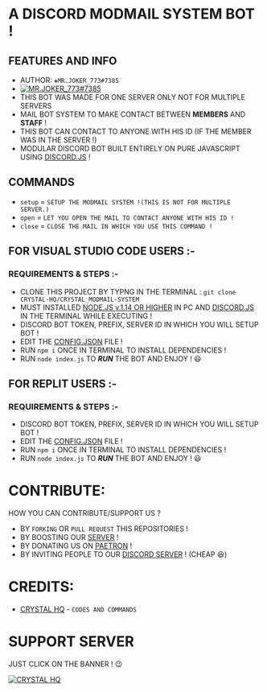 # A DISCORD MODMAIL SYSTEM BOT !

## FEATURES AND INFO
* AUTHOR: `❖MR.JOKER_773#7385`
* [![MR.JOKER_773#7385](https://discord.c99.nl/widget/theme-2/879695880528216075.png)](https://discord.io/crystal-hq)
* THIS BOT WAS MADE FOR ONE SERVER ONLY NOT FOR MULTIPLE SERVERS
* MAIL BOT SYSTEM TO MAKE CONTACT BETWEEN **MEMBERS** AND **STAFF** !
* THIS BOT CAN CONTACT TO ANYONE WITH HIS ID (IF THE MEMBER WAS IN THE SERVER !)
* MODULAR DISCORD BOT BUILT ENTIRELY ON PURE JAVASCRIPT USING [DISCORD.JS](https://discord.js.org/#/) !

## COMMANDS
- `setup` = `SETUP THE MODMAIL SYSTEM !(THIS IS NOT FOR MULTIPLE SERVER.)`
- `open`  = `LET YOU OPEN THE MAIL TO CONTACT ANYONE WITH HIS ID !`
- `close` = `CLOSE THE MAIL IN WHICH YOU USE THIS COMMAND !`

## FOR VISUAL STUDIO CODE USERS :-  
### REQUIREMENTS & STEPS :-
* CLONE THIS PROJECT BY TYPNG IN THE TERMINAL : `git clone CRYSTAL-HQ/CRYSTAL_MODMAIL-SYSTEM`
* MUST INSTALLED [NODE.JS v.1.14 OR HIGHER](https://nodejs.org/en/) IN PC AND [DISCORD.JS](https://discord.js.org/#/) IN THE TERMINAL WHILE EXECUTING !
* DISCORD BOT TOKEN, PREFIX, SERVER ID IN WHICH YOU WILL SETUP BOT !
* EDIT THE [CONFIG.JSON](./config.json) FILE !
* RUN `npm i` ONCE IN TERMINAL TO INSTALL DEPENDENCIES !
* RUN `node index.js` TO ***RUN*** THE BOT AND ENJOY ! 😃

## FOR REPLIT USERS :-
### REQUIREMENTS & STEPS :-
* DISCORD BOT TOKEN, PREFIX, SERVER ID IN WHICH YOU WILL SETUP BOT !
* EDIT THE [CONFIG.JSON](./config.json) FILE !
* RUN `npm i` ONCE IN TERMINAL TO INSTALL DEPENDENCIES !
* RUN `node index.js` TO ***RUN*** THE BOT AND ENJOY ! 😃

# CONTRIBUTE:
HOW YOU CAN CONTRIBUTE/SUPPORT US ?
- BY `FORKING` OR `PULL REQUEST` THIS REPOSITORIES !
- BY BOOSTING OUR [SERVER](https://discord.io/crystal-hq) !
- BY DONATING US ON [PAETRON](https://www.patreon.com/crystal_hq) !
- BY INVITING PEOPLE TO OUR [DISCORD SERVER](https://discord.io/crystal-hq) ! (CHEAP 😆)

# CREDITS:
 * [CRYSTAL HQ](https://github.com/CRYSTAL-HQ) - `CODES AND COMMANDS`
 
# SUPPORT SERVER
 
 JUST CLICK ON THE BANNER ! 😉

[![CRYSTAL HQ](https://cdn.discordapp.com/attachments/882156262236778526/885837107640299520/CRYSTAL_HQ.gif)](https://discord.io/crystal-hq)
